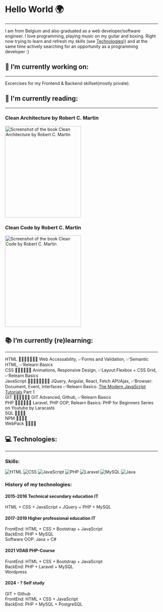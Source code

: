 # Hello World 🌍
---
I am from Belgium and also graduated as a web developer/software engineer. I love programming, playing music on my guitar and boxing. Right now trying to learn and refresh my skills (see [Technologies](#my-anchor))) and at the same time actively searching for an opportunity as a programming developer :)

## 🔨 I’m currently working on:
---
Excercises for my Frontend & Backend skillset(mostly private).

## 📖 I'm currently reading:
---
### Clean Architecture by Robert C. Martin <br>
<img src="https://m.media-amazon.com/images/I/41tjPqycZ1L._AC_SY780_DpWeblab_.jpg" alt="Screenshot of the book Clean Architecture by Robert C. Martin" width="250px" height="300px"> <br>
### Clean Code by Robert C. Martin <br>
<img src="https://m.media-amazon.com/images/I/41bOkXnNBjL._AC_SY780_.jpg" alt="Screenshot of the book Clean Code by Robert C. Martin" width="250px" height="300px"> <br>

## 📚 I’m currently (re)learning:
---
HTML  🏁➖➖🏃‍♂️➖➖ Web Accessability, ✅Forms and Validation, ✅Semantic HTML, ✅Relearn Basics <br>
CSS 🏁➖🏃‍♂️➖➖ Animations, Responsive Design, ✅Layout:Flexbox + CSS Grid, ✅Relearn Basics <br>
JavaScript 🏁➖➖➖🏃‍♂️➖➖ JQuery, Angular, React, Fetch API/Ajax, ✅Browser: Document, Event, Interfaces ✅Relearn Basics: [The Modern JavaScript Tutorials](https://javascript.info) Part 1 <br>
GIT 🏁➖➖➖🏃‍♂️ GIT Advanced, Github, ✅Relearn Basics <br>
PHP 🏁➖➖➖🏃‍♂️ Laravel, PHP OOP, Relearn Basics: PHP for Beginners Series on Youtube by Laracasts <br>
SQL 🏁➖➖➖ <br>
NPM 🏁➖🏃‍♂️ <br>
WebPack 🏁➖🏃‍♂️ <br>

## 💻 Technologies:<a id="my-anchor"></a>
---
### Skills:
![HTML](https://img.shields.io/badge/HTML-E54C21)   ![CSS](https://img.shields.io/badge/CSS-214CE5)   ![JavaScript](https://img.shields.io/badge/JavaScript-FCDC00)   ![PHP](https://img.shields.io/badge/PHP-7A86B8)   ![Laravel](https://img.shields.io/badge/Laravel-F13E30)   ![MySQL](https://img.shields.io/badge/MySQL-254258)   ![Java](https://img.shields.io/badge/Java-5283A2) <br>
### History of my technologies:
#### 2015-2016 Technical secundary education IT
HTML + CSS + JavaScript + JQuery + PHP + MySQL
#### 2017-2019 Higher professional education IT
FrontEnd: HTML + CSS + Bootstrap + JavaScript <br>
BackEnd: PHP + MySQL <br>
Software OOP: Java + C#
#### 2021 VDAB PHP-Course 
FrontEnd: HTML + CSS + Bootstrap + JavaScript <br>
BackEnd: PHP + Laravel + MySQL <br>
Wordpress
#### 2024 - ? Self study
GIT + Github <br>
FrontEnd: HTML + CSS + JavaScript <br>
BackEnd: PHP + MySQL + PostgreSQL <br>

<!-- ### 🤔 I’m looking for help with ...
### 👯 I’m looking to collaborate on ...
### 💬 Ask me about ...
### 📫 How to reach me: ...
### 😄 Pronouns: ...
### ⚡ Fun fact: ...
-->
